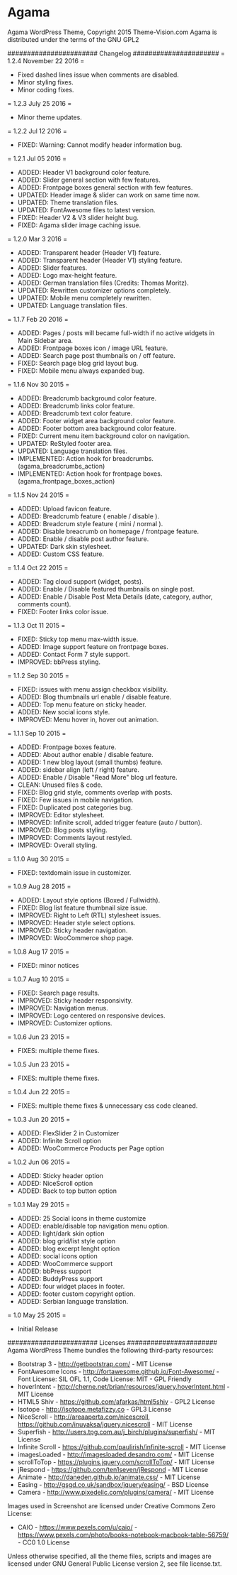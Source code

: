 # Agama

Agama WordPress Theme, Copyright 2015 Theme-Vision.com
Agama is distributed under the terms of the GNU GPL2

####################### Changelog ######################
= 1.2.4 November 22 2016 =
* Fixed dashed lines issue when comments are disabled.
* Minor styling fixes.
* Minor coding fixes.

= 1.2.3 July 25 2016 =
* Minor theme updates.

= 1.2.2 Jul 12 2016 =
* FIXED: Warning: Cannot modify header information bug.

= 1.2.1 Jul 05 2016 =
* ADDED: Header V1 background color feature.
* ADDED: Slider general section with few features.
* ADDED: Frontpage boxes general section with few features.
* UPDATED: Header image & slider can work on same time now.
* UPDATED: Theme translation files.
* UPDATED: FontAwesome files to latest version.
* FIXED: Header V2 & V3 slider height bug.
* FIXED: Agama slider image caching issue.

= 1.2.0 Mar 3 2016 =
* ADDED: Transparent header (Header V1) feature.
* ADDED: Transparent header (Header V1) styling feature.
* ADDED: Slider features.
* ADDED: Logo max-height feature.
* ADDED: German translation files (Credits: Thomas Moritz).
* UPDATED: Rewritten customizer options completely.
* UPDATED: Mobile menu completely rewritten.
* UPDATED: Language translation files.

= 1.1.7 Feb 20 2016 =
* ADDED: Pages / posts will became full-width if no active widgets in Main Sidebar area.
* ADDED: Frontpage boxes icon / image URL feature.
* ADDED: Search page post thumbnails on / off feature.
* FIXED: Search page blog grid layout bug.
* FIXED: Mobile menu always expanded bug.

= 1.1.6 Nov 30 2015 =
* ADDED: Breadcrumb background color feature.
* ADDED: Breadcrumb links color feature.
* ADDED: Breadcrumb text color feature.
* ADDED: Footer widget area background color feature.
* ADDED: Footer bottom area background color feature.
* FIXED: Current menu item background color on navigation.
* UPDATED: ReStyled footer area.
* UPDATED: Language translation files.
* IMPLEMENTED: Action hook for breadcrumbs. (agama_breadcrumbs_action)
* IMPLEMENTED: Action hook for frontpage boxes. (agama_frontpage_boxes_action)

= 1.1.5 Nov 24 2015 =
* ADDED: Upload favicon feature.
* ADDED: Breadcrumb feature ( enable / disable ).
* ADDED: Breadcrum style feature ( mini / normal ).
* ADDED: Disable breacrumb on homepage / frontpage feature.
* ADDED: Enable / disable post author feature.
* UPDATED: Dark skin stylesheet.
* ADDED: Custom CSS feature.

= 1.1.4 Oct 22 2015 =
* ADDED: Tag cloud support (widget, posts).
* ADDED: Enable / Disable featured thumbnails on single post.
* ADDED: Enable / Disable Post Meta Details (date, category, author, comments count).
* FIXED: Footer links color issue.

= 1.1.3 Oct 11 2015 =
* FIXED: Sticky top menu max-width issue.
* ADDED: Image support feature on frontpage boxes.
* ADDED: Contact Form 7 style support.
* IMPROVED: bbPress styling.

= 1.1.2 Sep 30 2015 =
* FIXED: issues with menu assign checkbox visibility.
* ADDED: Blog thumbnails url enable / disable feature.
* ADDED: Top menu feature on sticky header.
* ADDED: New social icons style.
* IMPROVED: Menu hover in, hover out animation.

= 1.1.1 Sep 10 2015 =
* ADDED: Frontpage boxes feature.
* ADDED: About author enable / disable feature.
* ADDED: 1 new blog layout (small thumbs) feature.
* ADDED: sidebar align (left / right) feature.
* ADDED: Enable / Disable "Read More" blog url feature.
* CLEAN: Unused files & code.
* FIXED: Blog grid style, comments overlap with posts.
* FIXED: Few issues in mobile navigation.
* FIXED: Duplicated post categories bug.
* IMPROVED: Editor stylesheet.
* IMPROVED: Infinite scroll, added trigger feature (auto / button).
* IMPROVED: Blog posts styling.
* IMPROVED: Comments layout restyled.
* IMPROVED: Overall styling.

= 1.1.0 Aug 30 2015 =
* FIXED: textdomain issue in customizer.

= 1.0.9 Aug 28 2015 =
* ADDED: Layout style options (Boxed / Fullwidth).
* FIXED: Blog list feature thumbnail size issue.
* IMPROVED: Right to Left (RTL) stylesheet issues.
* IMPROVED: Header style select options.
* IMPROVED: Sticky header navigation.
* IMPROVED: WooCommerce shop page.

= 1.0.8 Aug 17 2015 =
* FIXED: minor notices

= 1.0.7 Aug 10 2015 =
* FIXED: Search page results.
* IMPROVED: Sticky header responsivity.
* IMPROVED: Navigation menus.
* IMPROVED: Logo centered on responsive devices.
* IMPROVED: Customizer options.

= 1.0.6 Jun 23 2015 =
* FIXES: multiple theme fixes.

= 1.0.5 Jun 23 2015 =
* FIXES: multiple theme fixes.

= 1.0.4 Jun 22 2015 =
* FIXES: multiple theme fixes & unnecessary css code cleaned.

= 1.0.3 Jun 20 2015 =
* ADDED: FlexSlider 2 in Customizer
* ADDED: Infinite Scroll option
* ADDED: WooCommerce Products per Page option

= 1.0.2 Jun 06 2015 =

* ADDED: Sticky header option
* ADDED: NiceScroll option
* ADDED: Back to top button option

= 1.0.1 May 29 2015 =

* ADDED: 25 Social icons in theme customize
* ADDED: enable/disable top navigation menu option.
* ADDED: light/dark skin option
* ADDED: blog grid/list style option
* ADDED: blog excerpt lenght option
* ADDED: social icons option
* ADDED: WooCommerce support
* ADDED: bbPress support
* ADDED: BuddyPress support
* ADDED: four widget places in footer.
* ADDED: footer custom copyright option.
* ADDED: Serbian language translation.

= 1.0 May 25 2015 =
* Initial Release

####################### Licenses #######################
 Agama WordPress Theme bundles the following third-party resources:

 * Bootstrap 3 - http://getbootstrap.com/ - MIT License
 * FontAwesome Icons - http://fortawesome.github.io/Font-Awesome/ - Font License: SIL OFL 1.1, Code License: MIT - GPL Friendly
 * hoverIntent - http://cherne.net/brian/resources/jquery.hoverIntent.html - MIT License
 * HTML5 Shiv - https://github.com/afarkas/html5shiv - GPL2 License
 * Isotope - http://isotope.metafizzy.co - GPL3 License
 * NiceScroll - http://areaaperta.com/nicescroll, https://github.com/inuyaksa/jquery.nicescroll - MIT License
 * Superfish - http://users.tpg.com.au/j_birch/plugins/superfish/ - MIT License
 * Infinite Scroll - https://github.com/paulirish/infinite-scroll - MIT License
 * imagesLoaded - http://imagesloaded.desandro.com/ - MIT License
 * scrollToTop - https://plugins.jquery.com/scrollToTop/ - MIT License
 * jRespond - https://github.com/ten1seven/jRespond - MIT License
 * Animate - http://daneden.github.io/animate.css/ - MIT License
 * Easing - http://gsgd.co.uk/sandbox/jquery/easing/ - BSD License
 * Camera - http://www.pixedelic.com/plugins/camera/ - MIT License
 
 Images used in Screenshot are licensed under Creative Commons Zero License:

 * CAIO - https://www.pexels.com/u/caio/ - https://www.pexels.com/photo/books-notebook-macbook-table-56759/ - CC0 1.0 License
 
 Unless otherwise specified, all the theme files, scripts and images
 are licensed under GNU General Public License version 2, see file license.txt.
